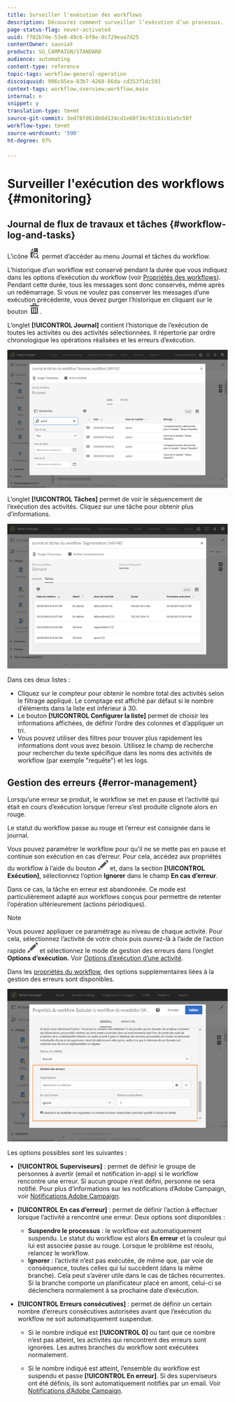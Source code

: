 ```yaml
---
title: Surveiller l'exécution des workflows
description: Découvrez comment surveiller l’exécution d’un processus.
page-status-flag: never-activated
uuid: ff02b74e-53e8-49c6-bf8e-0c729eaa7d25
contentOwner: sauviat
products: SG_CAMPAIGN/STANDARD
audience: automating
content-type: reference
topic-tags: workflow-general-operation
discoiquuid: 906c85ea-83b7-4268-86da-cd353f1dc591
context-tags: workflow,overview;workflow,main
internal: n
snippet: y
translation-type: tm+mt
source-git-commit: 3ed78fd610b0d134cd1e60f34c93161cb1e5c50f
workflow-type: tm+mt
source-wordcount: '590'
ht-degree: 97%

---
```



# Surveiller l&#39;exécution des workflows {#monitoring}

## Journal de flux de travaux et tâches {#workflow-log-and-tasks}

L’icône ![](assets/printpreview_darkgrey-24px.png) permet d’accéder au menu Journal et tâches du workflow.

L’historique d’un workflow est conservé pendant la durée que vous indiquez dans les options d’exécution du workflow (voir [Propriétés des workflows](#workflow-properties)). Pendant cette durée, tous les messages sont donc conservés, même après un redémarrage. Si vous ne voulez pas conserver les messages d’une exécution précédente, vous devez purger l’historique en cliquant sur le bouton ![](assets/delete_darkgrey-24px.png).

L’onglet **[!UICONTROL Journal]** contient l’historique de l’exécution de toutes les activités ou des activités sélectionnées. Il répertorie par ordre chronologique les opérations réalisées et les erreurs d’exécution.

![](assets/wkf_execution_4.png)

L’onglet **[!UICONTROL Tâches]** permet de voir le séquencement de l’exécution des activités. Cliquez sur une tâche pour obtenir plus d’informations.

![](assets/wkf_execution_5.png)

Dans ces deux listes :

* Cliquez sur le compteur pour obtenir le nombre total des activités selon le filtrage appliqué. Le comptage est affiché par défaut si le nombre d’éléments dans la liste est inférieur à 30.
* Le bouton **[!UICONTROL Configurer la liste]** permet de choisir les informations affichées, de définir l’ordre des colonnes et d’appliquer un tri.
* Vous pouvez utiliser des filtres pour trouver plus rapidement les informations dont vous avez besoin. Utilisez le champ de recherche pour rechercher du texte spécifique dans les noms des activités de workflow (par exemple &quot;requête&quot;) et les logs.

## Gestion des erreurs     {#error-management}

Lorsqu’une erreur se produit, le workflow se met en pause et l’activité qui était en cours d’exécution lorsque l’erreur s’est produite clignote alors en rouge.

Le statut du workflow passe au rouge et l’erreur est consignée dans le journal.

Vous pouvez paramétrer le workflow pour qu’il ne se mette pas en pause et continue son exécution en cas d’erreur. Pour cela, accédez aux propriétés du workflow à l’aide du bouton ![](assets/edit_darkgrey-24px.png) et, dans la section **[!UICONTROL Exécution]**, sélectionnez l’option **Ignorer** dans le champ **En cas d’erreur**.

Dans ce cas, la tâche en erreur est abandonnée. Ce mode est particulièrement adapté aux workflows conçus pour permettre de retenter l’opération ultérieurement (actions périodiques).

>[!NOTE]
>
>Vous pouvez appliquer ce paramétrage au niveau de chaque activité. Pour cela, sélectionnez l’activité de votre choix puis ouvrez-là à l’aide de l’action rapide ![](assets/edit_darkgrey-24px.png) et sélectionnez le mode de gestion des erreurs dans l’onglet **Options d’exécution.** Voir [Options d’exécution d’une activité](#activity-execution-options).

Dans les [propriétés du workflow](#workflow-properties), des options supplémentaires liées à la gestion des erreurs sont disponibles.

![](assets/wkf_execution_error.png)

Les options possibles sont les suivantes :

* **[!UICONTROL Superviseurs]** : permet de définir le groupe de personnes à avertir (email et notification in-app) si le workflow rencontre une erreur. Si aucun groupe n’est défini, personne ne sera notifié. Pour plus d’informations sur les notifications d’Adobe Campaign, voir [Notifications Adobe Campaign](../../administration/using/sending-internal-notifications.md).

* **[!UICONTROL En cas d’erreur]** : permet de définir l’action à effectuer lorsque l’activité a rencontré une erreur. Deux options sont disponibles :

   * **Suspendre le processus** : le workflow est automatiquement suspendu. Le statut du workflow est alors **En erreur** et la couleur qui lui est associée passe au rouge. Lorsque le problème est résolu, relancez le workflow.
   * **Ignorer** : l’activité n’est pas exécutée, de même que, par voie de conséquence, toutes celles qui lui succèdent (dans la même branche). Cela peut s’avérer utile dans le cas de tâches récurrentes. Si la branche comporte un planificateur placé en amont, celui-ci se déclenchera normalement à sa prochaine date d’exécution.

* **[!UICONTROL Erreurs consécutives]** : permet de définir un certain nombre d’erreurs consécutives autorisées avant que l’exécution du workflow ne soit automatiquement suspendue.

   * Si le nombre indiqué est **[!UICONTROL 0]** ou tant que ce nombre n’est pas atteint, les activités qui rencontrent des erreurs sont ignorées. Les autres branches du workflow sont exécutées normalement.

   * Si le nombre indiqué est atteint, l’ensemble du workflow est suspendu et passe **[!UICONTROL En erreur]**. Si des superviseurs ont été définis, ils sont automatiquement notifiés par un email. Voir [Notifications d’Adobe Campaign](../../administration/using/sending-internal-notifications.md).
